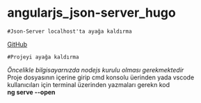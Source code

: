 # angularjs_json-server_hugo
 
 

 ``` 
 #Json-Server localhost'ta ayağa kaldırma 
 ```
 [GitHub](https://github.com/typicode/json-server)

 ``` 
 #Projeyi ayağa kaldırma
 ```
 *Öncelikle bilgisayarnızda nodejs kurulu olması gerekmektedir* <br>
 Proje dosyasının içerine girip cmd konsolu üerinden yada vscode kullanıcıları için terminal üzerinden yazmaları gerekn kod <br>
 **ng serve --open**
 
 
